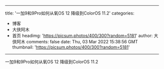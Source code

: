 
---
title: '一加9和9Pro如何从氧OS 12 降级到ColorOS 11.2'
categories: 
 - 博客
 - 大侠阿木
 - 首页
headimg: 'https://picsum.photos/400/300?random=5181'
author: 大侠阿木
comments: false
date: Thu, 03 Mar 2022 15:38:56 GMT
thumbnail: 'https://picsum.photos/400/300?random=5181'
---

<div>   
一加9和9Pro如何从氧OS 12 降级到ColorOS 11.2  
</div>
            